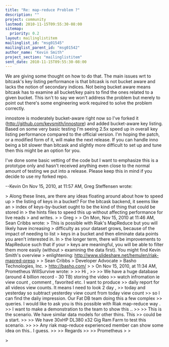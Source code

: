 ```yaml
---
title: "Re: map-reduce Problem ?"
description: ""
project: community
lastmod: 2010-11-15T09:55:30-08:00
sitemap:
  priority: 0.2
layout: mailinglistitem
mailinglist_id: "msg01545"
mailinglist_parent_id: "msg01542"
author_name: "Kevin Smith"
project_section: "mailinglistitem"
sent_date: 2010-11-15T09:55:30-08:00
---
```



We are giving some thought on how to do that. The main issues wrt to bitcask's 
key listing performance is that bitcask is not bucket aware and lacks the 
notion of secondary indices. Not being bucket aware means bitcask has to 
examine all bucket/key pairs to find the ones related to a given bucket. This 
isn't to say we won't address the problem but merely to point out there's some 
engineering work required to solve the problem correctly.

innostore is moderately bucket-aware right now so I've forked it 
(http://github.com/kevsmith/innostore) and added bucket-aware key listing. 
Based on some very basic testing I'm seeing 2.5x speed up in overall key 
listing performance compared to the official version. I'm hoping the patch, or 
a modified form of it, will make the next release. If you can handle inno being 
a bit slower than bitcask and slightly more difficult to set up and tune then 
this might be an option for you.

I've done some basic vetting of the code but I want to emphasize this is a 
prototype only and hasn't received anything even close to the normal amount of 
testing we put into a release. Please keep this in mind if you decide to use my 
forked repo.

--Kevin
On Nov 15, 2010, at 11:57 AM, Greg Steffensen wrote:

&gt; Along these lines, are there any ideas floating around about how to speed up 
&gt; the listing of keys in a bucket? For the bitcask backend, it seems like an 
&gt; index of keys-by-bucket ought to be the kind of thing that could be stored in 
&gt; the hints files to speed this up without affecting performance for live reads 
&gt; and writes.
&gt; 
&gt; Greg
&gt; 
&gt; On Mon, Nov 15, 2010 at 11:46 AM, Sean Cribbs  wrote:
&gt; This is possible with Riak's MapReduce but you will likely have increasing 
&gt; difficulty as your dataset grows, because of the impact of needing to list 
&gt; keys in a bucket and then eliminate data points you aren't interested in. In 
&gt; the longer term, there will be improvements to MapReduce such that if your 
&gt; keys are meaningful, you will be able to filter them more easily (without 
&gt; examining the data first). You might find Kevin Smith's overview 
&gt; enlightening: http://www.slideshare.net/hemulen/riak-mapred-preso
&gt; 
&gt; Sean Cribbs 
&gt; Developer Advocate
&gt; Basho Technologies, Inc.
&gt; http://basho.com/
&gt; 
&gt; On Nov 15, 2010, at 11:34 AM, Prometheus WillSurvive wrote:
&gt; 
&gt;&gt; Hi ,
&gt;&gt; 
&gt;&gt; We have a huge database (around 4 billion record - 30 TB) storing the video 
&gt;&gt; watch infromation ie view count , comment , favorited etc. I want to produce 
&gt;&gt; daily report for all videos view counts. It means I need to look 2 day , 
&gt;&gt; today and yesterday so subtract yesterdey view count from today view count 
&gt;&gt; so I can find the daliy impression. Our Fat DB team doing this a few complex 
&gt;&gt; queries. I would like to ask you is this possible with Riak map-reduce way . 
&gt;&gt; I want to make a demonstration to the team to show this ..
&gt;&gt; 
&gt;&gt; This is the scenario. We have similar data models for other thins. This 
&gt;&gt; could be a start. 
&gt;&gt; 
&gt;&gt; We have 30xHP DL380 x32 Gig Ram Farm to test this scenario. 
&gt;&gt; 
&gt;&gt; Any riak map-reduce experienced member can show some idea on this.. I guess.
&gt;&gt; 
&gt;&gt; Regards
&gt;&gt; 
&gt;&gt; Prometheus
&gt; 
&gt; 
 
&gt; 
